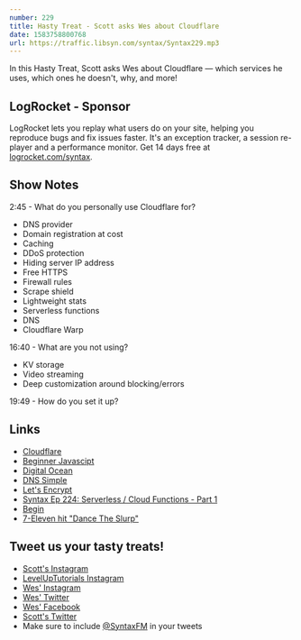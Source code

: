 ```yaml
---
number: 229
title: Hasty Treat - Scott asks Wes about Cloudflare
date: 1583758800768
url: https://traffic.libsyn.com/syntax/Syntax229.mp3
---
```


In this Hasty Treat, Scott asks Wes about Cloudflare — which services he uses, which ones he doesn't, why, and more! 

## LogRocket - Sponsor
LogRocket lets you replay what users do on your site, helping you reproduce bugs and fix issues faster. It's an exception tracker, a session re-player and a performance monitor. Get 14 days free at [logrocket.com/syntax](https://logrocket.com/syntax).

## Show Notes

2:45 - What do you personally use Cloudflare for?

* DNS provider
* Domain registration at cost
* Caching
* DDoS protection
* Hiding server IP address
* Free HTTPS
* Firewall rules
* Scrape shield
* Lightweight stats
* Serverless functions
* DNS
* Cloudflare Warp

16:40 - What are you not using?

* KV storage
* Video streaming
* Deep customization around blocking/errors

19:49 - How do you set it up?

## Links
* [Cloudflare](https://www.cloudflare.com/)
* [Beginner Javascipt](https://beginnerjavascript.com/)
* [Digital Ocean](https://www.digitalocean.com/)
* [DNS Simple](https://dnsimple.com/)
* [Let's Encrypt](https://letsencrypt.org/)
* [Syntax Ep 224: Serverless / Cloud Functions - Part 1](https://syntax.fm/show/224/serverless-cloud-functions-part-1)
* [Begin](https://begin.com/)
* [7-Eleven hit "Dance The Slurp"](https://www.youtube.com/watch?v=px1Tn0LTqcs)

## Tweet us your tasty treats!
* [Scott's Instagram](https://www.instagram.com/stolinski/)
* [LevelUpTutorials Instagram](https://www.instagram.com/LevelUpTutorials/)
* [Wes' Instagram](https://www.instagram.com/wesbos/)
* [Wes' Twitter](https://twitter.com/wesbos)
* [Wes' Facebook](https://www.facebook.com/wesbos.developer)
* [Scott's Twitter](https://twitter.com/stolinski)
* Make sure to include [@SyntaxFM](https://twitter.com/SyntaxFM) in your tweets